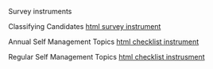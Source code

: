 Survey instruments

Classifying Candidates [html survey instrument](./classifying-candidate-for-tight-control/resource/classifying-candidate-for-tight-control-of-blood-glucose.html)

Annual Self Management Topics [html checklist instrument](./self-management-topics/annual/self-management-topics-annual.html)


Regular Self Management Topics [html checklist instrusment](./self-management-topics/regular/self-management-topics-regular.html)
